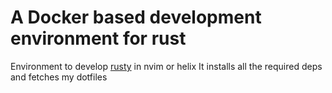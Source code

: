 # A Docker based development environment for rust

Environment to develop [rusty](https://github.com/plc-lang/rusty) in nvim or helix
It installs all the required deps and fetches my dotfiles
